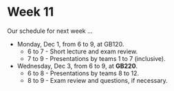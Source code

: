 # Week 11

Our schedule for next week ...

 * Monday, Dec 1, from 6 to 9, at GB120.
   * 6 to 7 - Short lecture and exam review.
   * 7 to 9 - Presentations by teams 1 to 7 (inclusive).
 * Wednesday, Dec 3, from 6 to 9, at __GB220__.
   * 6 to 8 - Presentations by teams 8 to 12.
   * 8 to 9 - Exam review and questions, if necessary.

